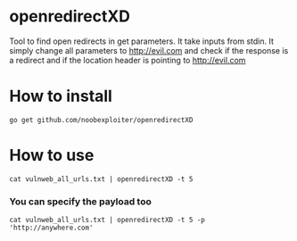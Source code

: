 # openredirectXD
Tool to find open redirects in get parameters. It take inputs from stdin. It simply change all parameters to http://evil.com and check if the response is a redirect and if the location header is pointing to http://evil.com

# How to install 
```go get github.com/noobexploiter/openredirectXD```

# How to use
```cat vulnweb_all_urls.txt | openredirectXD -t 5```
### You can specify the payload too
```cat vulnweb_all_urls.txt | openredirectXD -t 5 -p 'http://anywhere.com'```
